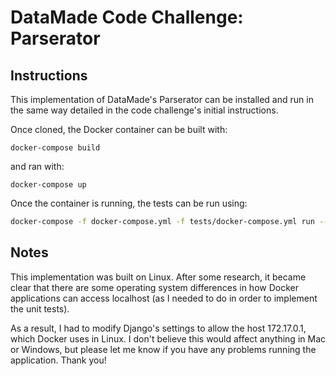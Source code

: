 # DataMade Code Challenge: Parserator

## Instructions

This implementation of DataMade's Parserator can be installed and run in the same
way detailed in the code challenge's initial instructions.

Once cloned, the Docker container can be built with:
```
docker-compose build
```
and ran with:
```
docker-compose up
```

Once the container is running, the tests can be run using:
```bash
docker-compose -f docker-compose.yml -f tests/docker-compose.yml run --rm app
```

## Notes

This implementation was built on Linux. After some research, it became clear that there
are some operating system differences in how Docker applications can access localhost 
(as I needed to do in order to implement the unit tests).

As a result, I had to modify Django's settings to allow the host 172.17.0.1, which Docker
uses in Linux. I don't believe this would affect anything in Mac or Windows, but please
let me know if you have any problems running the application. Thank you!
